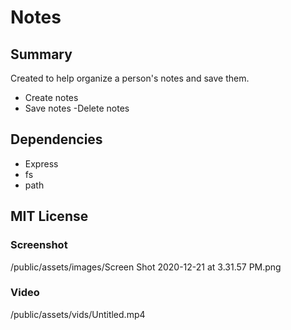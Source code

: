 # Notes

## Summary
Created to help organize a person's notes and save them.
- Create notes
- Save notes
-Delete notes

## Dependencies
- Express
- fs
- path

## MIT License

### Screenshot 

/public/assets/images/Screen Shot 2020-12-21 at 3.31.57 PM.png


### Video

/public/assets/vids/Untitled.mp4
